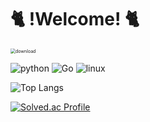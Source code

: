 # :cat2:  !Welcome!  :cat2:



<img src="https://user-images.githubusercontent.com/97100324/148666300-5e4760fd-9396-4327-b3dd-63ed79dfc1dd.jpg" alt="download" style="zoom:50%;" /> 


![python](https://img.shields.io/badge/python-3776AB.svg?&style=for-the-badge&logo=python&logoColor=black)
![Go](https://img.shields.io/badge/go-00ADD8.svg?&style=for-the-badge&logo=go&logoColor=black)
![linux](https://img.shields.io/badge/linux-FCC624.svg?&style=for-the-badge&logo=linux&logoColor=black)

![Top Langs](https://github-readme-stats.vercel.app/api/top-langs/?username=kokoko12334&layout=compact&theme=onedark)

[![Solved.ac Profile](http://mazassumnida.wtf/api/generate_badge?boj=gnjgnjgnj)](https://solved.ac/gnjgnjgnj)
